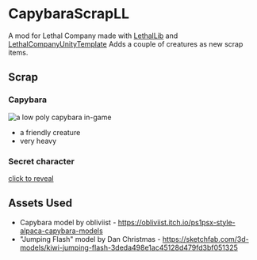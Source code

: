 # CapybaraScrapLL

A mod for Lethal Company made with [LethalLib](https://github.com/EvaisaDev/LethalLib) and [LethalCompanyUnityTemplate](https://github.com/EvaisaDev/LethalCompanyUnityTemplate)
Adds a couple of creatures as new scrap items.

## Scrap

### Capybara
![a low poly capybara in-game](https://files.catbox.moe/vlmndt.PNG)
- a friendly creature
- very heavy


### Secret character
[click to reveal](https://files.catbox.moe/7dwmyy.PNG)


## Assets Used
- Capybara model by obliviist - https://obliviist.itch.io/ps1psx-style-alpaca-capybara-models
- "Jumping Flash" model by Dan Christmas -  https://sketchfab.com/3d-models/kiwi-jumping-flash-3deda498e1ac45128d479fd3bf051325